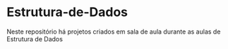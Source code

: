 # Estrutura-de-Dados
Neste repositório há projetos criados em sala de aula durante as aulas de Estrutura de Dados

